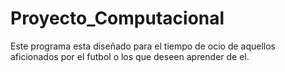 # Proyecto_Computacional

Este programa esta diseñado para el tiempo de ocio de aquellos aficionados por el futbol o los que deseen aprender de el.
